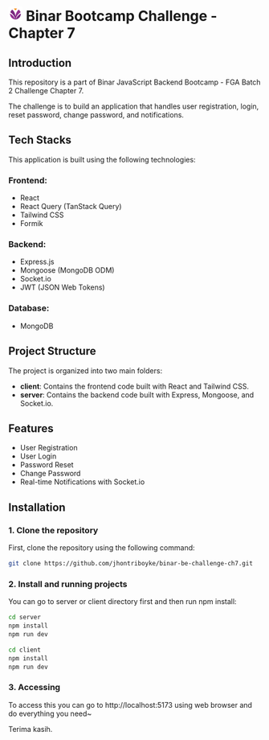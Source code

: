 # ![Logo Binar](./public/logo_binar.png) Binar Bootcamp Challenge - Chapter 7

## Introduction

This repository is a part of Binar JavaScript Backend Bootcamp - FGA Batch 2 Challenge Chapter 7.

The challenge is to build an application that handles user registration, login, reset password, change password, and notifications.

## Tech Stacks

This application is built using the following technologies:

### Frontend:

- React
- React Query (TanStack Query)
- Tailwind CSS
- Formik

### Backend:

- Express.js
- Mongoose (MongoDB ODM)
- Socket.io
- JWT (JSON Web Tokens)

### Database:

- MongoDB

## Project Structure

The project is organized into two main folders:

- **client**: Contains the frontend code built with React and Tailwind CSS.
- **server**: Contains the backend code built with Express, Mongoose, and Socket.io.

## Features

- User Registration
- User Login
- Password Reset
- Change Password
- Real-time Notifications with Socket.io

## Installation

### 1. Clone the repository

First, clone the repository using the following command:

```bash
git clone https://github.com/jhontriboyke/binar-be-challenge-ch7.git
```

### 2. Install and running projects

You can go to server or client directory first and then run npm install:

```bash
cd server
npm install
npm run dev
```

```bash
cd client
npm install
npm run dev
```

### 3. Accessing

To access this you can go to http://localhost:5173 using web browser and do everything you need~

Terima kasih.
